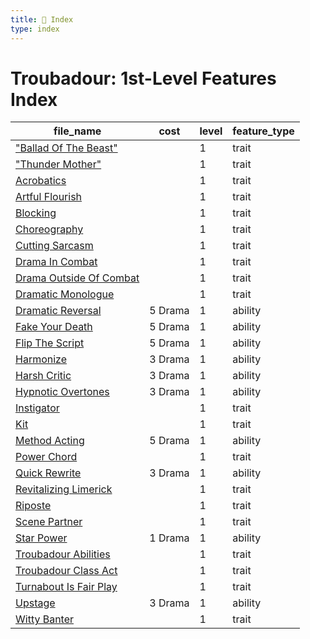 ```yaml
---
title: 📑 Index
type: index
---
```


# Troubadour: 1st-Level Features Index

| file_name                                                | cost    | level | feature_type |
| -------------------------------------------------------- | ------- | ----- | ------------ |
| ["Ballad Of The Beast"](%22Ballad%20Of%20The%20Beast%22) |         | 1     | trait        |
| ["Thunder Mother"](%22Thunder%20Mother%22)               |         | 1     | trait        |
| [Acrobatics](Acrobatics)                                 |         | 1     | trait        |
| [Artful Flourish](Artful%20Flourish)                     |         | 1     | trait        |
| [Blocking](Blocking)                                     |         | 1     | trait        |
| [Choreography](Choreography)                             |         | 1     | trait        |
| [Cutting Sarcasm](Cutting%20Sarcasm)                     |         | 1     | trait        |
| [Drama In Combat](Drama%20In%20Combat)                   |         | 1     | trait        |
| [Drama Outside Of Combat](Drama%20Outside%20Of%20Combat) |         | 1     | trait        |
| [Dramatic Monologue](Dramatic%20Monologue)               |         | 1     | trait        |
| [Dramatic Reversal](Dramatic%20Reversal)                 | 5 Drama | 1     | ability      |
| [Fake Your Death](Fake%20Your%20Death)                   | 5 Drama | 1     | ability      |
| [Flip The Script](Flip%20The%20Script)                   | 5 Drama | 1     | ability      |
| [Harmonize](Harmonize)                                   | 3 Drama | 1     | ability      |
| [Harsh Critic](Harsh%20Critic)                           | 3 Drama | 1     | ability      |
| [Hypnotic Overtones](Hypnotic%20Overtones)               | 3 Drama | 1     | ability      |
| [Instigator](Instigator)                                 |         | 1     | trait        |
| [Kit](Kit)                                               |         | 1     | trait        |
| [Method Acting](Method%20Acting)                         | 5 Drama | 1     | ability      |
| [Power Chord](Power%20Chord)                             |         | 1     | trait        |
| [Quick Rewrite](Quick%20Rewrite)                         | 3 Drama | 1     | ability      |
| [Revitalizing Limerick](Revitalizing%20Limerick)         |         | 1     | trait        |
| [Riposte](Riposte)                                       |         | 1     | trait        |
| [Scene Partner](Scene%20Partner)                         |         | 1     | trait        |
| [Star Power](Star%20Power)                               | 1 Drama | 1     | ability      |
| [Troubadour Abilities](Troubadour%20Abilities)           |         | 1     | trait        |
| [Troubadour Class Act](Troubadour%20Class%20Act)         |         | 1     | trait        |
| [Turnabout Is Fair Play](Turnabout%20Is%20Fair%20Play)   |         | 1     | trait        |
| [Upstage](Upstage)                                       | 3 Drama | 1     | ability      |
| [Witty Banter](Witty%20Banter)                           |         | 1     | trait        |
